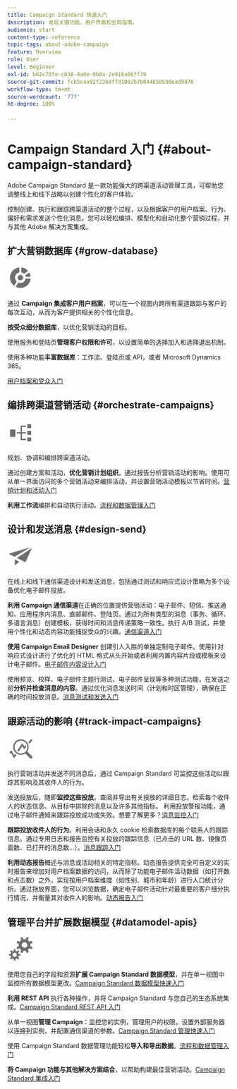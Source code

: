 ```yaml
---
title: Campaign Standard 快速入门
description: 发现关键功能、用户界面和全局指南。
audience: start
content-type: reference
topic-tags: about-adobe-campaign
feature: Overview
role: User
level: Beginner
exl-id: b62c70fe-c838-4a0e-9b0a-2e916a06ff39
source-git-commit: fcb5c4a92f23bdffd1082b7b044b5859dead9d70
workflow-type: tm+mt
source-wordcount: '777'
ht-degree: 100%

---
```


# Campaign Standard 入门 {#about-campaign-standard}

Adobe Campaign Standard 是一款功能强大的跨渠道活动管理工具，可帮助您调整线上和线下战略以创建个性化的客户体验。

控制创建、执行和跟踪跨渠道活动的整个过程，以及根据客户的用户档案、行为、偏好和需求发送个性化消息。您可以轻松编排、模型化和自动化整个营销过程，并与其他 Adobe 解决方案集成。

## 扩大营销数据库 {#grow-database}

<img width="60px" alt="条件" src="assets/icon_segment.svg"/>

通过 **Campaign 集成客户用户档案**，可以在一个视图内跨所有渠道跟踪与客户的每次互动，从而为客户提供相关的个性化信息。

**按受众细分数据库**，以优化营销活动的目标。

使用服务和登陆页&#x200B;**管理客户权限和许可**，以设置简单的选择加入和选择退出机制。

使用多种功能&#x200B;**丰富数据库**：工作流、登陆页或 API，或者 Microsoft Dynamics 365。

[用户档案和受众入门](../../audiences/using/get-started-profiles-and-audiences.md)

## 编排跨渠道营销活动 {#orchestrate-campaigns}

<img width="60px" alt="条件" src="assets/icon_workflows.svg"/>

规划、协调和编排跨渠道活动。

通过创建方案和活动，**优化营销计划组织**。通过报告分析营销活动的影响。使用可从单一界面访问的多个营销活动来编排活动，并设置营销活动模板以节省时间。[营销计划和活动入门](../../start/using/programs-and-campaigns.md)

**利用工作流**&#x200B;编排和自动执行活动。[流程和数据管理入门](../../automating/using/get-started-workflows.md)

## 设计和发送消息 {#design-send}

<img width="60px" alt="条件" src="assets/icon_send.svg"/>

在线上和线下通信渠道设计和发送消息，包括通过测试和响应式设计策略为多个设备优化电子邮件投放。

**利用 Campaign 通信渠道**&#x200B;在正确的位置提供营销活动：电子邮件、短信、推送通知、应用程序内消息、直邮邮件、登陆页。通过为所有类型的消息（事务、循环、多语言消息）创建模板，获得时间和消息传递策略一致性。执行 A/B 测试，并使用个性化和动态内容功能捕捉受众的兴趣。[通信渠道入门](../../channels/using/get-started-communication-channels.md)

**使用 Campaign Email Designer** 创建引人入胜的单独定制电子邮件。使用针对响应式设计进行了优化的 HTML 格式从头开始或者利用内置内容片段或模板来设计电子邮件。[电子邮件内容设计入门](../../designing/using/designing-content-in-adobe-campaign.md)

使用预览、校样、电子邮件主题行测试、电子邮件呈现等多种测试功能，在发送之前&#x200B;**分析并检查消息的内容**。通过优化消息发送时间（计划和时区管理），确保在正确的时间投放消息。[消息测试和发送入门](../../sending/using/get-started-sending-messages.md)

## 跟踪活动的影响 {#track-impact-campaigns}

<img width="60px" alt="条件" src="assets/icon_report.svg"/>

执行营销活动并发送不同消息后，通过 Campaign Standard 可监控这些活动以跟踪其影响及其收件人的行为。

发送投放后，随即&#x200B;**监控这些投放**。查阅并导出有关投放的详细日志。检索每个收件人的状态信息、从目标中排除的消息以及许多其他指标。
利用投放警报功能，通过电子邮件通知来跟踪投放成功或失败。想要了解更多？[消息监控入门](../../sending/using/monitoring-a-delivery.md)

**跟踪投放收件人的行为**。利用会话和永久 cookie 检索数据库的每个联系人的跟踪信息。通过专用日志和报告监控有关投放的跟踪信息（已点击的 URL 数、镜像页面数、已打开的消息数...）。[消息跟踪入门](../../sending/using/tracking-messages.md)

**利用动态报告**&#x200B;概述与消息或活动相关的特定指标。动态报告提供完全可自定义的实时报告来增加对用户档案数据的访问，从而除了功能电子邮件活动数据（如打开数和点击数）之外，实现按用户档案维度（如性别、城市和年龄）进行人口统计分析。通过拖放界面，您可以浏览数据，确定电子邮件活动针对最重要的客户细分执行情况，并衡量其对收件人的影响。[动态报告入门](../../reporting/using/about-dynamic-reports.md)

## 管理平台并扩展数据模型 {#datamodel-apis}

<img width="60px" alt="条件" src="assets/icon_admin.svg"/>

使用您自己的字段和资源&#x200B;**扩展 Campaign Standard 数据模型**，并在单一视图中监控所有数据模型更改。[Campaign Standard 数据模型快速入门](../../developing/using/get-started-data-model.md)

**利用 REST API** 执行各种操作，并将 Campaign Standard 与您自己的生态系统集成。[Campaign Standard REST API 入门](../../api/using/get-started-apis.md)

从单一视图&#x200B;**管理 Campaign**：监控您的实例，管理用户的权限。设置外部服务器以连接到实例，并配置通信渠道的参数。[Campaign Standard 管理快速入门](../../administration/using/get-started-campaign-administration.md)

使用 Campaign Standard 数据管理功能轻松&#x200B;**导入和导出数据**。[流程和数据管理入门](../../automating/using/get-started-workflows.md)

**将 Campaign 功能与其他解决方案结合**，以帮助构建最佳营销活动。[Campaign Standard 集成入门](../../integrating/using/get-started-campaign-integrations.md)
